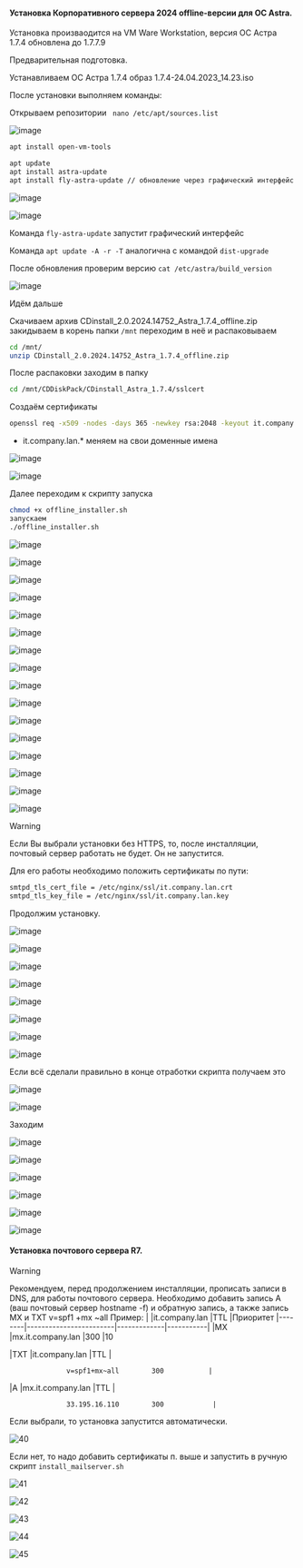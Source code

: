 #### Установка Корпоративного сервера 2024 offline-версии для ОС Astra.

Установка произваодится на VM Ware Workstation, версия ОС Астра 1.7.4 обновлена до 1.7.7.9

Предварительная подготовка.

Устанавливаем ОС Астра 1.7.4 образ 1.7.4-24.04.2023_14.23.iso

После установки выполняем команды:

Открываем репозитории `` nano /etc/apt/sources.list``

![image](https://github.com/user-attachments/assets/a9342a3c-bdbd-44fb-8f90-19b6b16f4065)
```bash
apt install open-vm-tools
```
```bash
apt update
apt install astra-update
apt install fly-astra-update // обновление через графический интерфейс
```
![image](https://github.com/user-attachments/assets/eddc9d5e-6f22-4436-9473-5c3d796eda11)

![image](https://github.com/user-attachments/assets/b58a3d64-660f-4010-9e4d-273ee12cb15a)


Команда ``fly-astra-update``  запустит графический интерфейс

Команда ``apt update -A -r -T`` аналогична с командой ``dist-upgrade``

После обновления проверим версию ``cat /etc/astra/build_version``

![image](https://github.com/user-attachments/assets/408fd6bd-2f84-46fa-81da-038e968ff2e4)

Идём дальше

Скачиваем архив CDinstall_2.0.2024.14752_Astra_1.7.4_offline.zip
закидываем в корень папки ``/mnt`` переходим в неё и распаковываем
```bash
cd /mnt/
unzip CDinstall_2.0.2024.14752_Astra_1.7.4_offline.zip
```
После распаковки заходим в папку
```bash
cd /mnt/CDDiskPack/CDinstall_Astra_1.7.4/sslcert
```
Создаём сертификаты
```bash
openssl req -x509 -nodes -days 365 -newkey rsa:2048 -keyout it.company.lan.key -out it.company.lan.crt
```
- it.company.lan.* меняем на свои доменные имена

![image](https://github.com/user-attachments/assets/3e87eb36-1a2b-4553-9329-f24a3bdf7337)
  
![image](https://github.com/user-attachments/assets/dc9d72ad-64bc-4e56-a62b-e4b8e31a775b)

Далее переходим к скрипту запуска
```bash
chmod +x offline_installer.sh
запускаем
./offline_installer.sh
```
![image](https://github.com/user-attachments/assets/caa684ee-d0b8-4618-bad7-ab36eda8d02b)

![image](https://github.com/user-attachments/assets/986d1e7b-d33f-4234-8fd7-aed5e9451eda)

![image](https://github.com/user-attachments/assets/9637b5a5-3114-486a-9dba-18c67441ba18)

![image](https://github.com/user-attachments/assets/878632c3-5ad9-445a-a670-3599e0723062)

![image](https://github.com/user-attachments/assets/42f7d7f0-3b6a-494b-a527-a15b7246c2b6)

![image](https://github.com/user-attachments/assets/2237c1d7-2c86-4491-ae5f-bea349f658cd)

![image](https://github.com/user-attachments/assets/7cce156d-c595-45fe-b81f-47d202d8555b)

![image](https://github.com/user-attachments/assets/0135cee8-32f3-446d-91df-b1ca94db8e9a)

![image](https://github.com/user-attachments/assets/3f5778a3-0834-4aa3-a11d-a182a9bb3aa8)

![image](https://github.com/user-attachments/assets/83f23eaf-2540-4dca-a145-1d2c7066b182)

![image](https://github.com/user-attachments/assets/84e27862-4db4-4d62-a272-eaa53aa900d3)

![image](https://github.com/user-attachments/assets/b8b03d01-4e58-46ef-ac1d-cb19e0719d60)

![image](https://github.com/user-attachments/assets/10eff70d-b8db-421e-ad40-69772b77fa5d)

![image](https://github.com/user-attachments/assets/5afb9ace-7c43-48b1-83ce-22cd7e17e2ed)

![image](https://github.com/user-attachments/assets/2f2e3341-85de-458d-8aac-40ca5e562733)

![image](https://github.com/user-attachments/assets/fc587c14-bb22-4463-8bdd-08fa4baa9c5f)

>[!Warning]
>Если Вы выбрали установки без HTTPS, то, после инсталляции, почтовый сервер работать не будет. Он не запустится.

Для его работы необходимо положить сертификаты по пути:
```bash
smtpd_tls_cert_file = /etc/nginx/ssl/it.company.lan.crt
smtpd_tls_key_file = /etc/nginx/ssl/it.company.lan.key
```
Продолжим установку.

![image](https://github.com/user-attachments/assets/ae23bfe7-4777-4147-ae3a-4776c64e94a2)

![image](https://github.com/user-attachments/assets/6aba3925-df9e-4c4b-ba06-c5dd15954b0d)

![image](https://github.com/user-attachments/assets/64ec3ab8-8845-4765-bdf5-59e5af56220d)

![image](https://github.com/user-attachments/assets/b7bfadab-6d3f-4f86-aa85-b9e1306ff9cf)

![image](https://github.com/user-attachments/assets/8135dcfa-eaae-46f7-bb11-27517b0ea0a3)

![image](https://github.com/user-attachments/assets/02f3207b-6504-493e-a376-f533b36afa0f)

![image](https://github.com/user-attachments/assets/8a648089-4a26-41d2-ba66-47a275ab64cc)

![image](https://github.com/user-attachments/assets/a3bc029d-20b3-4918-860b-77c4556ccbef)

Если всё сделали правильно в конце отработки скрипта получаем это

![image](https://github.com/user-attachments/assets/b838aff3-72b6-4ae4-ae91-b6326baa00f7)

![image](https://github.com/user-attachments/assets/7fa05785-fa54-4e92-b507-a63d709708bc)

Заходим

![image](https://github.com/user-attachments/assets/896a0b8a-2ba6-43a3-844c-69371444be2f)

![image](https://github.com/user-attachments/assets/e05af1a9-e05a-49e0-adf7-af8fa64f2e44)

![image](https://github.com/user-attachments/assets/562ab3b9-f729-40a9-ba95-1bea86127cab)

![image](https://github.com/user-attachments/assets/fd12a237-f8cd-4d04-a1fd-7653eb6b54e8)

![image](https://github.com/user-attachments/assets/254bffd7-6831-4287-a0eb-24214866040f)

![image](https://github.com/user-attachments/assets/f4025aea-f015-4df2-8d7e-9cfaf3ddc3ad)

#### Установка почтового сервера R7.

>[!Warning]
>Рекомендуем, перед продолжением инсталляции, прописать записи в DNS, для работы почтового сервера.
Необходимо добавить запись А (ваш почтовый сервер hostname -f) и обратную запись, а также запись MX и TXT v=spf1 +mx ~all
Пример:
|        |it.company.lan       |TTL          |Приоритет
|--------|------------------------|-------------|-----------|
|MX			 |mx.it.company.lan       |300          |10

|TXT     |it.company.lan         |TTL            |

			      v=spf1+mx~all        300           |

|A       |mx.it.company.lan      |TTL            |

			      33.195.16.110        300            |
   
Если выбрали, то установка запустится автоматически.

![40](https://github.com/user-attachments/assets/3b0169ce-0a52-4fcd-bd48-c21225b4dc85)

Если нет, то надо добавить сертификаты п. выше и запустить в ручную скрипт ``install_mailserver.sh``

![41](https://github.com/user-attachments/assets/30ce2450-33aa-4bfb-8a33-811aa251a2fa)

![42](https://github.com/user-attachments/assets/610075b4-b851-4dd6-b499-b17a9af3de32)

![43](https://github.com/user-attachments/assets/396395fb-010e-4b6d-8c33-a9d1c7243f25)

![44](https://github.com/user-attachments/assets/e0cb49e9-6577-422a-b485-954d502aea6e)

![45](https://github.com/user-attachments/assets/6c0ebd51-4130-436e-92f9-d9af2ddc4be9)



